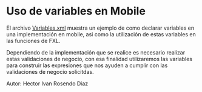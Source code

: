 # Uso de variables en Mobile

El archivo [Variables.xml](Variables.xml) muestra un ejemplo de como declarar variables en una implementación en mobile, asi como la utilización de estas variables en las funciones de FXL.

Dependiendo de la implementación que se realice es necesario realizar estas validaciones de negocio, con esa finalidad utilizaremos las variables para construir las expresiones que nos ayuden a cumplir con las validaciones de negocio solicitdas.

Autor: Hector Ivan Rosendo Diaz